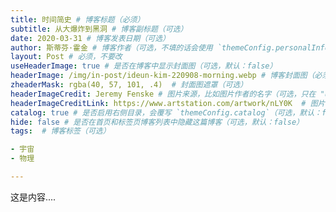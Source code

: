 ```yaml
---
title: 时间简史 # 博客标题（必须）
subtitle: 从大爆炸到黑洞 # 博客副标题（可选）
date: 2020-03-31 # 博客发表日期（可选）
author: 斯蒂芬·霍金 # 博客作者（可选，不填的话会使用 `themeConfig.personalInfo.name`）
layout: Post # 必须，不要改
useHeaderImage: true # 是否在博客中显示封面图（可选，默认：false）
headerImage: /img/in-post/ideun-kim-220908-morning.webp # 博客封面图（必须，即使上一项选了 false，因为图片也需要在首页显示）
zheaderMask: rgba(40, 57, 101, .4)  # 封面图遮罩（可选）
headerImageCredit: Jeremy Fenske # 图片来源，比如图片作者的名字（可选，只在 "useHeaderImage: true" 时有效）
headerImageCreditLink: https://www.artstation.com/artwork/nLY0K  # 图片来源的链接（可选，只在 "useHeaderImage: true" 时有效）
catalog: true # 是否启用右侧目录，会覆写 `themeConfig.catalog`（可选，默认：false）
hide: false # 是否在首页和标签页博客列表中隐藏这篇博客（可选，默认：false）
tags:  # 博客标签（可选）

- 宇宙
- 物理

---
```

这是内容....
